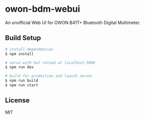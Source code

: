 # owon-bdm-webui

An unofficial Web UI for OWON B41T+ Bluetooth Digital Multimeter.

## Build Setup

```bash
# install dependencies
$ npm install

# serve with hot reload at localhost:3000
$ npm run dev

# build for production and launch server
$ npm run build
$ npm run start
```

## License

MIT
